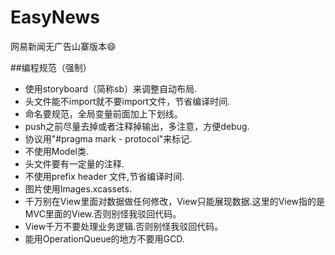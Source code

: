 EasyNews
========

网易新闻无广告山寨版本😄



##编程规范（强制）
- 使用storyboard（简称sb）来调整自动布局.
- 头文件能不import就不要import文件，节省编译时间.
- 命名要规范，全局变量前面加上下划线。
- push之前尽量去掉或者注释掉输出，多注意，方便debug.
- 协议用"#pragma mark - protocol"来标记.
- 不使用Model类.
- 头文件要有一定量的注释.
- 不使用prefix header 文件,节省编译时间.
- 图片使用Images.xcassets.
- 千万别在View里面对数据做任何修改，View只能展现数据.这里的View指的是MVC里面的View.否则别怪我驳回代码。
- View千万不要处理业务逻辑.否则别怪我驳回代码。
- 能用OperationQueue的地方不要用GCD.

